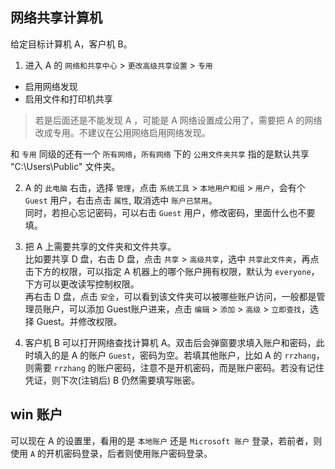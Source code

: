 

## 网络共享计算机
给定目标计算机 A，客户机 B。
1. 进入 A 的 `网络和共享中心` > `更改高级共享设置` > `专用`   
* 启用网络发现
* 启用文件和打印机共享

> 若是后面还是不能发现 A ，可能是 A 网络设置成公用了，需要把 A 的网络改成专用。不建议在公用网络启用网络发现。

和 `专用` 同级的还有一个 `所有网络`，`所有网络` 下的 `公用文件夹共享` 指的是默认共享 "C:\Users\Public" 文件夹。

2.  A 的 `此电脑` 右击，选择 `管理`，点击 `系统工具` > `本地用户和组` > `用户`，会有个 `Guest` 用户，右击点击 `属性`, 取消选中 `账户已禁用`。  
同时，若担心忘记密码，可以右击 `Guest` 用户，修改密码，里面什么也不要填。

3. 把 A 上需要共享的文件夹和文件共享。  
比如要共享 D 盘，右击 D 盘，点击 `共享` > `高级共享`，选中 `共享此文件夹`，再点击下方的权限，可以指定 A 机器上的哪个账户拥有权限，默认为 `everyone`，下方可以更改读写控制权限。  
再右击 D 盘，点击 `安全`，可以看到该文件夹可以被哪些账户访问，一般都是管理员账户，可以添加 Guest账户进来，点击 `编辑` > `添加` > `高级` > `立即查找`，选择 Guest。并修改权限。

4. 客户机 B 可以打开网络查找计算机 A。双击后会弹窗要求填入账户和密码，此时填入的是 A 的账户 `Guest`，密码为空。若填其他账户，比如 A 的 `rrzhang`，则需要 `rrzhang` 的账户密码，注意不是开机密码，而是账户密码。若没有记住凭证，则下次(注销后) B 仍然需要填写账密。

## win 账户
可以现在 A 的设置里，看用的是 `本地账户` 还是 `Microsoft 账户` 登录，若前者，则使用 `A` 的开机密码登录，后者则使用账户密码登录。


